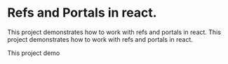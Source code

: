 # Refs and Portals in react.

This project demonstrates how to work with refs and portals in react.
This project demonstrates how to work with refs and portals in react.


This project demo